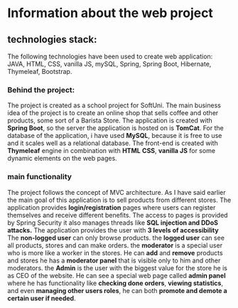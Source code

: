 # Information about the web project
## technologies stack:
 The following technologies have been used to create web application: JAVA, HTML, CSS, vanilla JS, mySQL, Spring, Spring Boot, Hibernate, Thymeleaf, Bootstrap.

### Behind the project:
The project is created as a school project for SoftUni.
The main business idea of the project is to create an online shop that sells coffee and other products, some sort of a Barista Store.
The application is created with **Spring Boot**, so the server the application is hosted on is **TomCat**. For the database of the application, i have used **MySQL**, because it is free to use and it scales well as a relational database. The front-end is created with **Thymeleaf** engine in combination with **HTML** **CSS**, **vanilla JS** for some dynamic elements on the web pages.
### main functionality 
The project follows the concept of MVC architecture.
As I have said earlier the main goal of this application is to sell products from different stores. The application provides **login/registration** pages where users can register themselves and receive different benefits. The access to pages is provided by Spring Security it also manages threads like **SQL injection and DDoS attacks.** The application provides the user with **3 levels of accessibility**
The **non-logged user** can only browse products.
the **logged user** can see all products, stores and can make orders.
the **moderator** is a special user who is more like a worker in the stores. He can **add** and **remove** products and stores he has a **moderator panel** that is visible only to him and other moderators.
the **Admin** is the user with the biggest value for the store he is as CEO of the website. He can see a special web page called **admin panel** where he has functionality like **checking done orders**, **viewing statistics**, and even **managing other users roles**, he can both **promote and demote a certain user if needed**.

##

